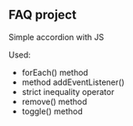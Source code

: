 ## FAQ project

Simple accordion with JS

Used:

-   forEach() method
-   method addEventListener()
-   strict inequality operator
-   remove() method
-   toggle() method
